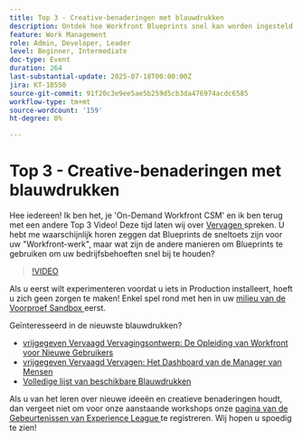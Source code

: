 ```yaml
---
title: Top 3 - Creative-benaderingen met blauwdrukken
description: Ontdek hoe Workfront Blueprints snel kan worden ingesteld met nieuwe sjablonen, dashboards en testtips voor sandboxen.
feature: Work Management
role: Admin, Developer, Leader
level: Beginner, Intermediate
doc-type: Event
duration: 264
last-substantial-update: 2025-07-18T00:00:00Z
jira: KT-18550
source-git-commit: 91f20c3e9ee5ae5b259d5cb3da476974acdc6585
workflow-type: tm+mt
source-wordcount: '159'
ht-degree: 0%

---
```



# Top 3 - Creative-benaderingen met blauwdrukken

Hee iedereen! Ik ben het, je &#39;On-Demand Workfront CSM&#39; en ik ben terug met een andere Top 3 Video!  Deze tijd laten wij over [ Vervagen ](https://experienceleague.adobe.com/nl/docs/workfront/using/administration-and-setup/blueprints/blueprints-overview) spreken. U hebt me waarschijnlijk horen zeggen dat Blueprints de sneltoets zijn voor uw &quot;Workfront-werk&quot;, maar wat zijn de andere manieren om Blueprints te gebruiken om uw bedrijfsbehoeften snel bij te houden?

>[!VIDEO](https://video.tv.adobe.com/v/3465317/?learn=on&enablevpops&captions=dut)

Als u eerst wilt experimenteren voordat u iets in Production installeert, hoeft u zich geen zorgen te maken!  Enkel spel rond met hen in uw [ milieu van de Voorproef Sandbox ](https://experienceleague.adobe.com/nl/docs/workfront/using/administration-and-setup/set-up-wf/testing-environments/wf-preview-sandbox-environment) eerst.

Geïnteresseerd in de nieuwste blauwdrukken?

* [ vrijgegeven Vervaagd Vervagingsontwerp: De Opleiding van Workfront voor Nieuwe Gebruikers ](https://experienceleaguecommunities.adobe.com/t5/workfront-blogs/blueprint-released-workfront-training-for-new-users/ba-p/739734)
* [ vrijgegeven Vervaagd Vervagen: Het Dashboard van de Manager van Mensen ](https://experienceleaguecommunities.adobe.com/t5/workfront-discussions/blueprint-released-people-manager-dashboard/m-p/687545#M3247)
* [ Volledige lijst van beschikbare Blauwdrukken ](https://experienceleague.adobe.com/nl/docs/workfront/using/administration-and-setup/blueprints/list-of-available-blueprints)

Als u van het leren over nieuwe ideeën en creatieve benaderingen houdt, dan vergeet niet om voor onze aanstaande workshops onze [ pagina van de Gebeurtenissen van Experience League ](https://experienceleague.adobe.com/nl/events?filters=Workfront) te registreren. Wij hopen u spoedig te zien!
